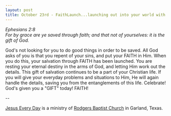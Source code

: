 ```yaml
---
layout: post
title: October 23rd - FaithLaunch...launching out into your world with
---
```


_Ephesians 2:8  
For by grace are ye saved through faith; and that not of yourselves:
it is the gift of God._

God's not looking for you to do good things in order to be saved.
All God asks of you is that you repent of your sins, and put your
FAITH in Him. When you do this, your salvation through FAITH has been
launched. You are resting your eternal destiny in the arms of God, and
letting Him work out the details. This gift of salvation continues to
be a part of your Christian life. If you will give your everyday
problems and situations to Him, He will again handle the details,
saving you from the entanglements of this life. Celebrate! God's
given you a "GIFT" today! FAITH!

 --

<a href=http://jesuseveryday.net>Jesus Every Day</a> is a ministry of <a href=http://rodgersbaptist.net>Rodgers Baptist Church</a> in Garland, Texas.
